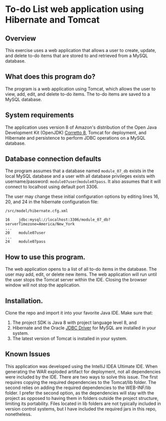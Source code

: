 # To-do List web application using Hibernate and Tomcat

## Overview
This exercise uses a web application that allows a user to create, update, and delete to-do items that are stored to and retrieved from a MySQL database.

## What does this program do?
The program is a web application using Tomcat, which allows the user to view, add, edit, and delete to-do items. The to-do items are saved to a MySQL database.

## System requirements
The application uses version 8 of Amazon's distribution of the Open Java Development Kit (OpenJDK) [Corretto 8](https://aws.amazon.com/corretto/), Tomcat for deployment, and Hibernate and persistence to perform JDBC operations on a MySQL database.

## Database connection defaults
The program assumes that a database named `module_07_db` exists in the local MySQL database and a user with all database privileges exists with username/password: `module07user`/`module07pass`. It also assumes that it will connect to localhost using default port 3306. 

The user may change these initial configuration options by editing lines 16, 20, and 24 in the hibernate configuration file: 

```
/src/model/hibernate.cfg.xml

16    jdbc:mysql://localhost:3306/module_07_db?serverTimezone=America/New_York
...
20    module07user
...
24    module07pass
```

## How to use this program.
The web application opens to a list of all to-do items in the database. The user may add, edit, or delete new items. The web application will run until the user stops the Tomcat server within the IDE. Closing the browser window will not stop the application.

## Installation.
Clone the repo and import it into your favorite Java IDE. Make sure that:
 1. The project SDK is Java 8 with project language level 8, and
 2. Hibernate and the Oracle [JDBC Driver](https://dev.mysql.com/downloads/connector/j/) for MySQL are installed in your system.
 3. The latest version of Tomcat is installed in your system.

## Known Issues
This application was developed using the IntelliJ IDEA Ultimate IDE. When generating the WAR exploded artifact for deployment, not all dependencies were included by the IDE. There are two ways to solve this issue. The first requires copying the required dependencies to the Tomcat/lib folder. The second relies on adding the required dependencies to the WEB-INF/lib folder. I prefer the second option, as the dependencies will stay with the project as opposed to having them in folders outside the project structure, limiting its portability. Files located in lib folders are not typically included in version control systems, but I have included the required jars in this repo, nonetheless. 